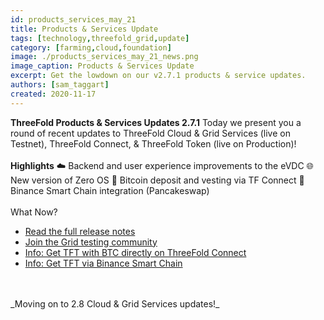 ```yaml
---
id: products_services_may_21
title: Products & Services Update 
tags: [technology,threefold_grid,update]
category: [farming,cloud,foundation]
image: ./products_services_may_21_news.png
image_caption: Products & Services Update
excerpt: Get the lowdown on our v2.7.1 products & service updates.
authors: [sam_taggart]
created: 2020-11-17
---
```



**ThreeFold Products & Services Updates 2.7.1**
Today we present you a round of recent updates to ThreeFold Cloud & Grid Services (live on Testnet), ThreeFold Connect, & ThreeFold Token (live on Production)!
<br />
<br />
**Highlights**
☁️ Backend and user experience improvements to the eVDC
🌐 New version of Zero OS
👜 Bitcoin deposit and vesting via TF Connect
🥞 Binance Smart Chain integration (Pancakeswap)
<br />
<br />
What Now?
- [Read the full release notes](https://threefold.io/info/cloud#/cloud__release_notes_2_7_1)
- [Join the Grid testing community](https://bit.ly/threefoldtesting)
- [Info: Get TFT with BTC directly on ThreeFold Connect](https://wiki.threefold.io/#/threefold__threefold_connect_btc)
- [Info: Get TFT via Binance Smart Chain](https://wiki.threefold.io/#/threefold__tft_binance_defi?id=how-to-get-tft-on-pancakeswap)
<br />
<br />
_Moving on to 2.8 Cloud & Grid Services updates!_
